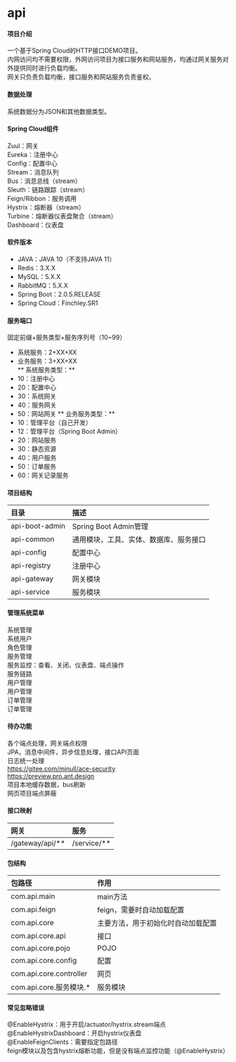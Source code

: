 # api

#### 项目介绍
一个基于Spring Cloud的HTTP接口DEMO项目。  
内网访问均不需要权限，外网访问项目为接口服务和网站服务，均通过网关服务对外提供同时进行负载均衡。  
网关只负责负载均衡，接口服务和网站服务负责鉴权。

#### 数据处理
系统数据分为JSON和其他数据类型。

#### Spring Cloud组件
Zuul：网关  
Eureka：注册中心  
Config：配置中心  
Stream：消息队列  
Bus：消息总线（stream）  
Sleuth：链路跟踪（stream）  
Feign/Ribbon：服务调用  
Hystrix：熔断器（stream）  
Turbine：熔断器仪表盘聚合（stream）  
Dashboard：仪表盘  

#### 软件版本
* JAVA：JAVA 10（不支持JAVA 11）
* Redis：3.X.X
* MySQL：5.X.X
* RabbitMQ：5.X.X
* Spring Boot：2.0.5.RELEASE
* Spring Cloud：Finchley.SR1

#### 服务端口
固定前缀+服务类型+服务序列号（10~99）  
* 系统服务：2+XX+XX  
* 业务服务：3+XX+XX  
** 系统服务类型：** 
* 10：注册中心
* 20：配置中心
* 30：系统网关  
* 40：服务网关
* 50：网站网关
** 业务服务类型：** 
* 10：管理平台（自己开发）
* 12：管理平台（Spring Boot Admin）
* 20：网站服务
* 30：静态资源
* 40：用户服务
* 50：订单服务
* 60：网关记录服务

#### 项目结构
|目录|描述|
|:-|:-|
|api-boot-admin|Spring Boot Admin管理|
|api-common|通用模块，工具、实体、数据库、服务接口|
|api-config|配置中心|
|api-registry|注册中心|
|api-gateway|网关模块|
|api-service|服务模块|

#### 管理系统菜单
系统管理  
	系统用户  
	角色管理  
服务管理  
	服务监控：查看、关闭、仪表盘、端点操作  
	服务链路  
用户管理  
	用户管理  
订单管理  
	订单管理  

#### 待办功能
各个端点处理，网关端点权限  
JPA，消息中间件，异步信息处理，接口API页面  
日志统一处理  
https://gitee.com/minull/ace-security  
https://preview.pro.ant.design  
项目本地缓存数据，bus刷新  
网页项目端点屏蔽  

#### 接口映射
|网关|服务|
|:-|:-|
|/gateway/api/**|/service/**|

#### 包结构
|包路径|作用|
|:-|:-|
|com.api.main|main方法|
|com.api.feign|feign，需要时自动加载配置|
|com.api.core|主要方法，用于初始化时自动加载配置|
|com.api.core.api|接口|
|com.api.core.pojo|POJO|
|com.api.core.config|配置|
|com.api.core.controller|网页|
|com.api.core.服务模块.*|服务模块|

#### 常见忽略错误
@EnableHystrix：用于开启/actuator/hystrix.stream端点  
@EnableHystrixDashboard：开启hystrix仪表盘  
@EnableFeignClients：需要指定包路径  
feign模块以及包含hystrix熔断功能，但是没有端点监控功能（@EnableHystrix）  